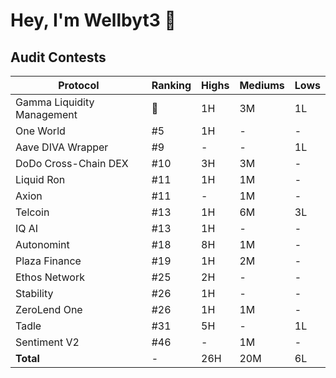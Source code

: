 # Hey, I'm Wellbyt3 👋

## Audit Contests
| Protocol | Ranking | Highs | Mediums | Lows |
|----------|---------|-------|---------|------|
| Gamma Liquidity Management | 🥈 | 1H | 3M | 1L |
| One World | #5 | 1H | - | - |
| Aave DIVA Wrapper | #9 | - | - | 1L |
| DoDo Cross-Chain DEX | #10 | 3H | 3M | - |
| Liquid Ron | #11 | 1H | 1M | - |
| Axion | #11 | - | 1M | - |
| Telcoin | #13 | 1H | 6M | 3L |
| IQ AI | #13 | 1H | - | - |
| Autonomint | #18 | 8H | 1M | - |
| Plaza Finance | #19 | 1H | 2M | - |
| Ethos Network | #25 | 2H | - | - |
| Stability | #26 | 1H | - | - |
| ZeroLend One | #26 | 1H | 1M | - |
| Tadle | #31 | 5H | - | 1L |
| Sentiment V2 | #46 | - | 1M | - |
| **Total** | - | 26H | 20M | 6L |

